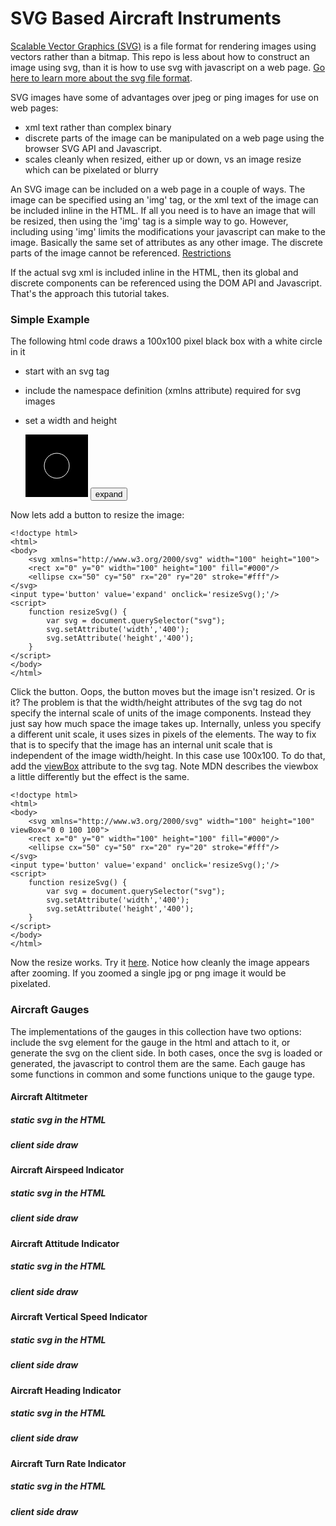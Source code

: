 # SVG Based Aircraft Instruments

[Scalable Vector Graphics (SVG)](https://en.wikipedia.org/wiki/Scalable_Vector_Graphics)
is a file format for rendering images using vectors rather than a bitmap. This repo is less about
how to construct an image using svg, than it is how to use svg with javascript on a web page. [Go here to
learn more about the svg file format](https://developer.mozilla.org/en-US/docs/Web/SVG/Tutorial).

SVG images have some of advantages over jpeg or ping images for use on web pages:
* xml text rather than complex binary
* discrete parts of the image can be manipulated on a web page using the browser SVG API and Javascript.
* scales cleanly when resized, either up or down, vs an image resize which can be pixelated or blurry

An SVG image can be included on a web page in a couple of ways. The image can be specified using an 'img' tag, or the xml text of the image can be included inline in the HTML. If all you need is to have an image that will be resized, then using the 'img' tag is a simple way to go. However, including using 'img' limits the modifications your javascript can make to the image. Basically the same set of attributes as any other image. The discrete parts of the image cannot be referenced. [Restrictions](https://developer.mozilla.org/en-US/docs/Web/SVG/SVG_as_an_Image)

If the actual svg xml is included inline in the HTML, then its global and discrete components can be referenced using the DOM API and Javascript. That's the approach this tutorial takes.

### Simple Example

The following html code draws a 100x100 pixel black box with a white circle in it
* start with an svg tag
* include the namespace definition (xmlns attribute) required for svg images
* set a width and height

    <!doctype html>
    <html>
    <body>
    <svg xmlns="http://www.w3.org/2000/svg" width="100" height="100">
    <rect x="0" y="0" width="100" height="100" fill="#000"/>
    <ellipse cx="50" cy="50" rx="20" ry="20" stroke="#fff"/>
    </svg>
    <input type='button' value='expand' onclick='resizeSvg();'></>
    </body>
    </html>

Now lets add a button to resize the image:

    <!doctype html>
    <html>
    <body>
        <svg xmlns="http://www.w3.org/2000/svg" width="100" height="100">
        <rect x="0" y="0" width="100" height="100" fill="#000"/>
        <ellipse cx="50" cy="50" rx="20" ry="20" stroke="#fff"/>
    </svg>
    <input type='button' value='expand' onclick='resizeSvg();'/>
    <script>
        function resizeSvg() {
            var svg = document.querySelector("svg");
            svg.setAttribute('width','400');
            svg.setAttribute('height','400');
        }
    </script>
    </body>
    </html>

Click the button. Oops, the button moves but the image isn't resized. Or is it?
The problem is that the width/height attributes of the svg tag do not specify the
internal scale of units of the image components. Instead they just say how much space
the image takes up. Internally, unless you specify a different unit scale, it uses
sizes in pixels of the elements. The way to fix that is to specify that the image has an
internal unit scale that is independent of the image width/height. In this case use 100x100. To do that,
add the [viewBox](https://developer.mozilla.org/en-US/docs/Web/SVG/Attribute/viewBox) attribute to the svg tag.
Note MDN describes the viewbox a little differently but the effect is the same.

    <!doctype html>
    <html>
    <body>
        <svg xmlns="http://www.w3.org/2000/svg" width="100" height="100"  viewBox="0 0 100 100">
        <rect x="0" y="0" width="100" height="100" fill="#000"/>
        <ellipse cx="50" cy="50" rx="20" ry="20" stroke="#fff"/>
    </svg>
    <input type='button' value='expand' onclick='resizeSvg();'/>
    <script>
        function resizeSvg() {
            var svg = document.querySelector("svg");
            svg.setAttribute('width','400');
            svg.setAttribute('height','400');
        }
    </script>
    </body>
    </html>

Now the resize works. Try it [here](https://jsbin.com/foqiyu/edit?html,output). Notice how cleanly the image appears after zooming. If you zoomed a single jpg or png image it would be pixelated.

### Aircraft Gauges

The implementations of the gauges in this collection have two options: include the svg element for the gauge in the html and attach to it, or generate the svg on the client side. In both cases, once the svg is loaded or generated, the javascript to control them are the same. Each gauge has some functions in common and some functions unique to the gauge type.

#### Aircraft Altitmeter
##### static svg in the HTML
##### client side draw

#### Aircraft Airspeed Indicator
##### static svg in the HTML
##### client side draw

#### Aircraft Attitude Indicator
##### static svg in the HTML
##### client side draw

#### Aircraft Vertical Speed Indicator 
##### static svg in the HTML
##### client side draw

#### Aircraft Heading Indicator 
##### static svg in the HTML
##### client side draw

#### Aircraft Turn Rate Indicator 
##### static svg in the HTML
##### client side draw

